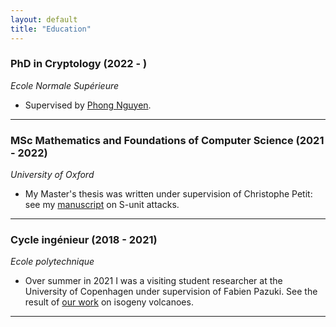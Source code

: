 ```yaml
---
layout: default
title: "Education"
---
```


### PhD in Cryptology (2022 - )
*Ecole Normale Supérieure*

* Supervised by [Phong Nguyen](https://www.di.ens.fr/~pnguyen/).

---

### MSc Mathematics and Foundations of Computer Science (2021 - 2022)
*University of Oxford*

* My Master's thesis was written under supervision of Christophe Petit: see my [manuscript](HBmfocs.pdf) on S-unit attacks.

---

### Cycle ingénieur (2018 - 2021)
*Ecole polytechnique*

* Over summer in 2021 I was a visiting student researcher at the University of Copenhagen under supervision of Fabien Pazuki. See the result of [our work](https://arxiv.org/abs/2210.01086) on isogeny volcanoes.

---

